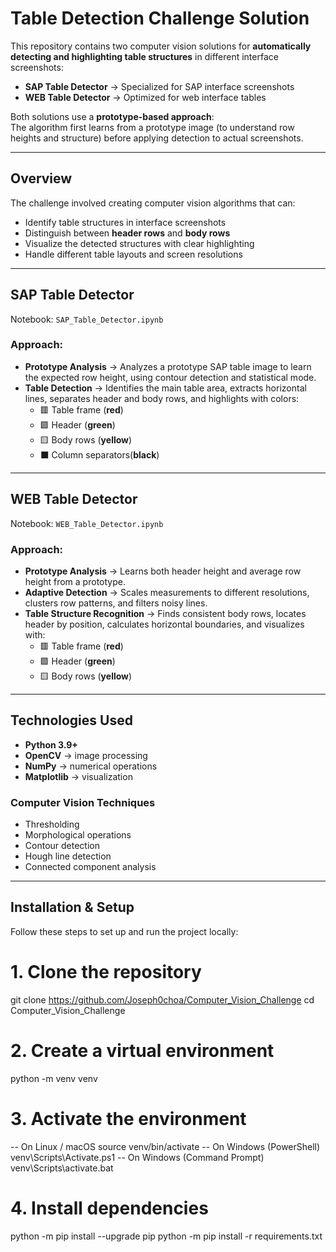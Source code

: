 # Table Detection Challenge Solution

This repository contains two computer vision solutions for **automatically detecting and highlighting table structures** in different interface screenshots:

- **SAP Table Detector** → Specialized for SAP interface screenshots  
- **WEB Table Detector** → Optimized for web interface tables  

Both solutions use a **prototype-based approach**:  
The algorithm first learns from a prototype image (to understand row heights and structure) before applying detection to actual screenshots.

---

##  Overview
The challenge involved creating computer vision algorithms that can:

- Identify table structures in interface screenshots  
- Distinguish between **header rows** and **body rows**  
- Visualize the detected structures with clear highlighting  
- Handle different table layouts and screen resolutions  

---

##  SAP Table Detector
 Notebook: `SAP_Table_Detector.ipynb`  

### Approach:
- **Prototype Analysis** → Analyzes a prototype SAP table image to learn the expected row height, using contour detection and statistical mode.  
- **Table Detection** → Identifies the main table area, extracts horizontal lines, separates header and body rows, and highlights with colors:  
  - 🟥 Table frame (**red**)  
  - 🟩 Header (**green**)  
  - 🟨 Body rows (**yellow**)  
  - ⬛ Column separators(**black**)

---

##  WEB Table Detector
 Notebook: `WEB_Table_Detector.ipynb`  

### Approach:
- **Prototype Analysis** → Learns both header height and average row height from a prototype.  
- **Adaptive Detection** → Scales measurements to different resolutions, clusters row patterns, and filters noisy lines.  
- **Table Structure Recognition** → Finds consistent body rows, locates header by position, calculates horizontal boundaries, and visualizes with:  
  - 🟥 Table frame (**red**)  
  - 🟩 Header (**green**)  
  - 🟨 Body rows (**yellow**)  

---

## Technologies Used
- **Python 3.9+**  
- **OpenCV** → image processing  
- **NumPy** → numerical operations  
- **Matplotlib** → visualization  

### Computer Vision Techniques
- Thresholding  
- Morphological operations  
- Contour detection  
- Hough line detection  
- Connected component analysis  

---

## Installation & Setup

Follow these steps to set up and run the project locally:

# 1. Clone the repository
git clone https://github.com/Joseph0choa/Computer_Vision_Challenge
cd Computer_Vision_Challenge

# 2. Create a virtual environment
python -m venv venv

# 3. Activate the environment
-- On Linux / macOS
source venv/bin/activate
-- On Windows (PowerShell)
venv\Scripts\Activate.ps1
-- On Windows (Command Prompt)
venv\Scripts\activate.bat

# 4. Install dependencies
python -m pip install --upgrade pip
python -m pip install -r requirements.txt
